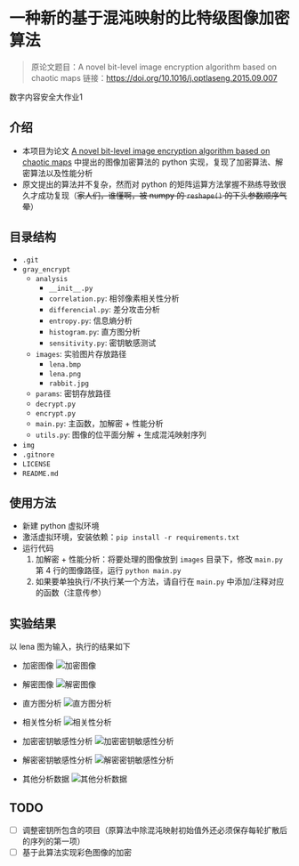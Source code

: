 # 一种新的基于混沌映射的比特级图像加密算法

> 原论文题目：A novel bit-level image encryption algorithm based on chaotic maps
> 链接：https://doi.org/10.1016/j.optlaseng.2015.09.007

数字内容安全大作业1

## 介绍

- 本项目为论文 [A novel bit-level image encryption algorithm based on chaotic maps](https://doi.org/10.1016/j.optlaseng.2015.09.007) 中提出的图像加密算法的 python 实现，复现了加密算法、解密算法以及性能分析
- 原文提出的算法并不复杂，然而对 python 的矩阵运算方法掌握不熟练导致很久才成功复现（~~家人们，谁懂啊，被 numpy 的 `reshape()` 的下头参数顺序气晕~~）

## 目录结构

- `.git`
- `gray_encrypt`
  - `analysis`
    - `__init__.py`
    - `correlation.py`: 相邻像素相关性分析
    - `differencial.py`: 差分攻击分析
    - `entropy.py`: 信息熵分析
    - `histogram.py`: 直方图分析
    - `sensitivity.py`: 密钥敏感测试
  - `images`: 实验图片存放路径
    - `lena.bmp`
    - `lena.png`
    - `rabbit.jpg`
  - `params`: 密钥存放路径
  - `decrypt.py`
  - `encrypt.py`
  - `main.py`: 主函数，加解密 + 性能分析
  - `utils.py`: 图像的位平面分解 + 生成混沌映射序列
- `img`
- `.gitnore`
- `LICENSE`
- `README.md`

## 使用方法

- 新建 python 虚拟环境
- 激活虚拟环境，安装依赖：`pip install -r requirements.txt`
- 运行代码
  1. 加解密 + 性能分析：将要处理的图像放到 `images` 目录下，修改 `main.py` 第 4 行的图像路径，运行 `python main.py`
  2. 如果要单独执行/不执行某一个方法，请自行在 `main.py` 中添加/注释对应的函数（注意传参）

## 实验结果

以 lena 图为输入，执行的结果如下

- 加密图像
  ![加密图像](img/encrypt.png)

- 解密图像
  ![解密图像](img/decrypt.png)

- 直方图分析
  ![直方图分析](img/histogram.png)

- 相关性分析
  ![相关性分析](img/correlation.png)

- 加密密钥敏感性分析
  ![加密密钥敏感性分析](img/encrypt_sensitivity.png)

- 解密密钥敏感性分析
  ![解密密钥敏感性分析](img/decrypt_sensitivity.png)

- 其他分析数据
  ![其他分析数据](img/other_analysis_data.png)

## TODO

- [ ] 调整密钥所包含的项目（原算法中除混沌映射初始值外还必须保存每轮扩散后的序列的第一项）
- [ ] 基于此算法实现彩色图像的加密